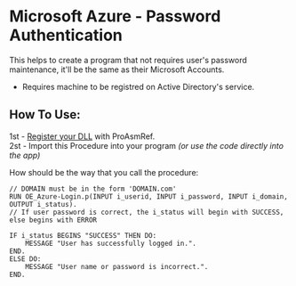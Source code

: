 # Microsoft Azure - Password Authentication
This helps to create a program that not requires user's password maintenance, it'll be the same as their Microsoft Accounts.
- Requires machine to be registred on Active Directory's service.

## How To Use:
1st - [Register your DLL](https://github.com/raphaelfrei/open_edge-guides/tree/main/General/Custom%20DLL) with ProAsmRef.<br>
2st - Import this Procedure into your program *(or use the code directly into the app)*<br>

How should be the way that you call the procedure:

````progress
// DOMAIN must be in the form 'DOMAIN.com'
RUN OE_Azure-Login.p(INPUT i_userid, INPUT i_password, INPUT i_domain, OUTPUT i_status).
// If user password is correct, the i_status will begin with SUCCESS, else begins with ERROR

IF i_status BEGINS "SUCCESS" THEN DO:
    MESSAGE "User has successfully logged in.".
END.
ELSE DO:
    MESSAGE "User name or password is incorrect.".
END.
````


